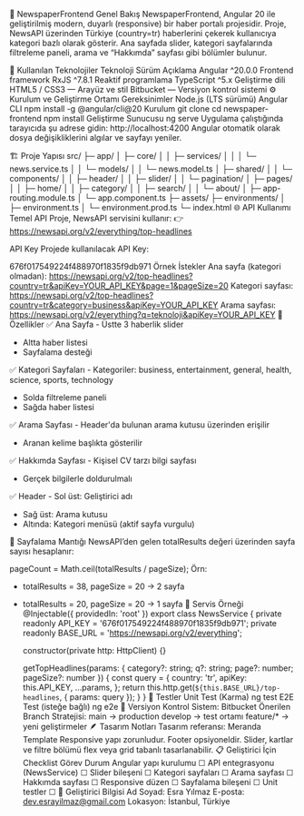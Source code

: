 📰 NewspaperFrontend
Genel Bakış
NewspaperFrontend, Angular 20 ile geliştirilmiş modern, duyarlı (responsive) bir haber portalı projesidir.
Proje, NewsAPI üzerinden Türkiye (country=tr) haberlerini çekerek kullanıcıya kategori bazlı olarak gösterir.
Ana sayfada slider, kategori sayfalarında filtreleme paneli, arama ve “Hakkımda” sayfası gibi bölümler bulunur.

🚀 Kullanılan Teknolojiler
Teknoloji Sürüm Açıklama
Angular ^20.0.0 Frontend framework
RxJS ^7.8.1 Reaktif programlama
TypeScript ^5.x Geliştirme dili
HTML5 / CSS3 — Arayüz ve stil
Bitbucket — Versiyon kontrol sistemi
⚙️ Kurulum ve Geliştirme Ortamı
Gereksinimler
Node.js (LTS sürümü)
Angular CLI
npm install -g @angular/cli@20
Kurulum
git clone <bitbucket-repo-url>
cd newspaper-frontend
npm install
Geliştirme Sunucusu
ng serve
Uygulama çalıştığında tarayıcıda şu adrese gidin: http://localhost:4200
Angular otomatik olarak dosya değişikliklerini algılar ve sayfayı yeniler.

🏗️ Proje Yapısı
src/
├─ app/
│ ├─ core/
│ │ ├─ services/
│ │ │ └─ news.service.ts
│ │ └─ models/
│ │ └─ news.model.ts
│ ├─ shared/
│ │ └─ components/
│ │ ├─ header/
│ │ ├─ slider/
│ │ └─ pagination/
│ ├─ pages/
│ │ ├─ home/
│ │ ├─ category/
│ │ ├─ search/
│ │ └─ about/
│ ├─ app-routing.module.ts
│ └─ app.component.ts
├─ assets/
├─ environments/
│ ├─ environment.ts
│ └─ environment.prod.ts
└─ index.html
🌐 API Kullanımı
Temel API
Proje, NewsAPI servisini kullanır:
👉 https://newsapi.org/v2/everything/top-headlines

API Key
Projede kullanılacak API Key:

676f017549224f488970f1835f9db971
Örnek İstekler
Ana sayfa (kategori olmadan):
https://newsapi.org/v2/top-headlines?country=tr&apiKey=YOUR_API_KEY&page=1&pageSize=20
Kategori sayfası:
https://newsapi.org/v2/top-headlines?country=tr&category=business&apiKey=YOUR_API_KEY
Arama sayfası:
https://newsapi.org/v2/everything?q=teknoloji&apiKey=YOUR_API_KEY
🧠 Özellikler
✅ Ana Sayfa - Üstte 3 haberlik slider

- Altta haber listesi
- Sayfalama desteği

✅ Kategori Sayfaları - Kategoriler: business, entertainment, general, health, science, sports, technology

- Solda filtreleme paneli
- Sağda haber listesi

✅ Arama Sayfası - Header'da bulunan arama kutusu üzerinden erişilir

- Aranan kelime başlıkta gösterilir

✅ Hakkımda Sayfası - Kişisel CV tarzı bilgi sayfası

- Gerçek bilgilerle doldurulmalı

✅ Header - Sol üst: Geliştirici adı

- Sağ üst: Arama kutusu
- Altında: Kategori menüsü (aktif sayfa vurgulu)

📄 Sayfalama Mantığı
NewsAPI’den gelen totalResults değeri üzerinden sayfa sayısı hesaplanır:

pageCount = Math.ceil(totalResults / pageSize);
Örn:

- totalResults = 38, pageSize = 20 → 2 sayfa
- totalResults = 20, pageSize = 20 → 1 sayfa
  🧩 Servis Örneği
  @Injectable({ providedIn: 'root' })
  export class NewsService {
  private readonly API_KEY = '676f017549224f488970f1835f9db971';
  private readonly BASE_URL = 'https://newsapi.org/v2/everything';

  constructor(private http: HttpClient) {}

  getTopHeadlines(params: { category?: string; q?: string; page?: number; pageSize?: number }) {
  const query = {
  country: 'tr',
  apiKey: this.API_KEY,
  ...params,
  };
  return this.http.get(`${this.BASE_URL}/top-headlines`, { params: query });
  }
  }
  🧪 Testler
  Unit Test (Karma)
  ng test
  E2E Test (isteğe bağlı)
  ng e2e
  🧭 Versiyon Kontrol
  Sistem: Bitbucket
  Önerilen Branch Stratejisi:
  main → production
  develop → test ortamı
  feature/\* → yeni geliştirmeler
  🪶 Tasarım Notları
  Tasarım referansı: Meranda Template
  Responsive yapı zorunludur.
  Footer opsiyoneldir.
  Slider, kartlar ve filtre bölümü flex veya grid tabanlı tasarlanabilir.
  📋 Geliştirici İçin Checklist
  Görev Durum
  Angular yapı kurulumu ☐
  API entegrasyonu (NewsService) ☐
  Slider bileşeni ☐
  Kategori sayfaları ☐
  Arama sayfası ☐
  Hakkımda sayfası ☐
  Responsive düzen ☐
  Sayfalama bileşeni ☐
  Unit testler ☐
  👤 Geliştirici Bilgisi
  Ad Soyad: Esra Yılmaz
  E-posta: dev.esrayilmaz@gmail.com
  Lokasyon: İstanbul, Türkiye
